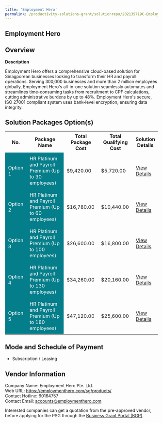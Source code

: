 ```yaml
---
title: 'Employment Hero'
permalink: /productivity-solutions-grant/solutionrepo/202135719C-Employmnt-Hro-G
---
```


## Employment Hero

## Overview

**Description**

Employment Hero offers a comprehensive cloud-based solution for Sinagporean businesses looking to transform their HR and payroll operations. Serving 300,000 businesses and more than 2 million employees globally, Employment Hero's all-in-one solution seamlessly automates and streamlines time-consuming tasks from recruitment to CPF calculations, cutting administrative burdens by up to 48%. Employment Hero's secure, ISO 27001 compliant system uses bank-level encryption, ensuring data integrity.

## Solution Packages Option(s)

<table>
<tr>
<th><b>No.</b></th>
<th><b>Package Name</b></th>
<th><b>Total Package Cost</b></th>
<th><b>Total Qualifying Cost</b></th>
<th><b>Solution Details</b></th>
</tr>
<tr>
<td style='padding: 10px; background-color: #037E8A; color: #FFFFFF;'>Option 1</td>
<td style='padding: 10px; background-color: #037E8A; color: #FFFFFF;'>HR Platinum and Payroll Premium (Up to 30 employees)</td>
<td style='padding: 10px;'>$9,420.00</td>
<td style='padding: 10px;'>$5,720.00</td>
<td style='padding: 10px;'><a href='/images/psg/Employment_Hero_13062024_Desensitised_Annex3_Part1.pdf' target='_blank'>View Details</a></td>
</tr>
<tr>
<td style='padding: 10px; background-color: #037E8A; color: #FFFFFF;'>Option 2</td>
<td style='padding: 10px; background-color: #037E8A; color: #FFFFFF;'>HR Platinum and Payroll Premium (Up to 60 employees)</td>
<td style='padding: 10px;'>$16,780.00</td>
<td style='padding: 10px;'>$10,440.00</td>
<td style='padding: 10px;'><a href='/images/psg/Employment_Hero_13062024_Desensitised_Annex3_Part2.pdf' target='_blank'>View Details</a></td>
</tr>
<tr>
<td style='padding: 10px; background-color: #037E8A; color: #FFFFFF;'>Option 3</td>
<td style='padding: 10px; background-color: #037E8A; color: #FFFFFF;'>HR Platinum and Payroll Premium (Up to 100 employees)</td>
<td style='padding: 10px;'>$26,600.00</td>
<td style='padding: 10px;'>$16,800.00</td>
<td style='padding: 10px;'><a href='/images/psg/Employment_Hero_13062024_Desensitised_Annex3_Part3.pdf' target='_blank'>View Details</a></td>
</tr>
<tr>
<td style='padding: 10px; background-color: #037E8A; color: #FFFFFF;'>Option 4</td>
<td style='padding: 10px; background-color: #037E8A; color: #FFFFFF;'>HR Platinum and Payroll Premium (Up to 130 employees)</td>
<td style='padding: 10px;'>$34,260.00</td>
<td style='padding: 10px;'>$20,160.00</td>
<td style='padding: 10px;'><a href='/images/psg/Employment_Hero_13062024_Desensitised_Annex3_Part4.pdf' target='_blank'>View Details</a></td>
</tr>
<tr>
<td style='padding: 10px; background-color: #037E8A; color: #FFFFFF;'>Option 5</td>
<td style='padding: 10px; background-color: #037E8A; color: #FFFFFF;'>HR Platinum and Payroll Premium (Up to 180 employees)</td>
<td style='padding: 10px;'>$47,120.00</td>
<td style='padding: 10px;'>$25,600.00</td>
<td style='padding: 10px;'><a href='/images/psg/Employment_Hero_13062024_Desensitised_Annex3_Part5.pdf' target='_blank'>View Details</a></td>
</tr>
</table>

## Mode and Schedule of Payment

 - Subscription / Leasing

## Vendor Information

 Company Name: Employment Hero Pte. Ltd.<br>Web URL: https://employmenthero.com/sg/products/ <br>Contact Hotline: 60164757 <br>Contact Email: accounts@employmenthero.com 

Interested companies can get a quotation from the pre-approved vendor, before applying for the PSG through the <a href='https://www.businessgrants.gov.sg/' target='_blank' rel='noopener'>Business Grant Portal (BGP)</a>.

<script src="/jquery/resize-tables.js"></script>
